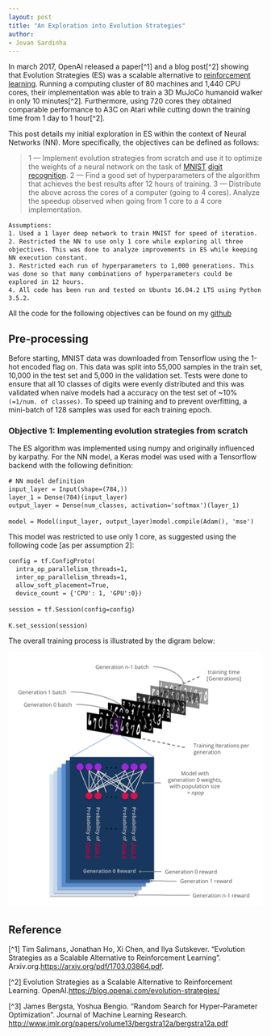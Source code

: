 ```yaml
---
layout: post
title: "An Exploration into Evolution Strategies"
author:
- Jovan Sardinha
---
```


In march 2017, OpenAI released a paper[^1] and a blog post[^2] showing that Evolution Strategies (ES) was a scalable alternative to [reinforcement learning](https://en.wikipedia.org/wiki/Reinforcement_learning). Running a computing cluster of 80 machines and 1,440 CPU cores, their implementation was able to train a 3D MuJoCo humanoid walker in only 10 minutes[^2]. Furthermore, using 720 cores they obtained comparable performance to A3C on Atari while cutting down the training time from 1 day to 1 hour[^2].

This post details my initial exploration in ES within the context of Neural Networks (NN). More specifically, the objectives can be defined as follows:
>1 — Implement evolution strategies from scratch and use it to optimize the weights of a neural network on the task of [MNIST](http://yann.lecun.com/exdb/mnist/) [digit](http://colah.github.io/posts/2014-10-Visualizing-MNIST/) [recognition](https://www.tensorflow.org/get_started/mnist/pros).
>2 — Find a good set of hyperparameters of the algorithm that achieves the best results after 12 hours of training.
>3 — Distribute the above across the cores of a computer (going to 4 cores). Analyze the speedup observed when going from 1 core to a 4 core implementation.

```
Assumptions:
1. Used a 1 layer deep network to train MNIST for speed of iteration.
2. Restricted the NN to use only 1 core while exploring all three objectives. This was done to analyze improvements in ES while keeping NN execution constant.
3. Restricted each run of hyperparameters to 1,000 generations. This was done so that many combinations of hyperparameters could be explored in 12 hours.
4. All code has been run and tested on Ubuntu 16.04.2 LTS using Python 3.5.2.
```

All the code for the following objectives can be found on my [github](https://github.com/JovanSardinha/evolution-strategies-exploration)

## Pre-processing
Before starting, MNIST data was downloaded from Tensorflow using the 1-hot encoded flag on. This data was split into 55,000 samples in the train set, 10,000 in the test set and 5,000 in the validation set. Tests were done to ensure that all 10 classes of digits were evenly distributed and this was validated when naive models had a accuracy on the test set of ~10% `(=1/num. of classes)`.
To speed up training and to prevent overfitting, a mini-batch of 128 samples was used for each training epoch.

### Objective 1: Implementing evolution strategies from scratch
The ES algorithm was implemented using numpy and originally influenced by karpathy. For the NN model, a Keras model was used with a Tensorflow backend with the following definition:

```
# NN model definition
input_layer = Input(shape=(784,))
layer_1 = Dense(784)(input_layer)
output_layer = Dense(num_classes, activation='softmax')(layer_1)

model = Model(input_layer, output_layer)model.compile(Adam(), 'mse')
```

This model was restricted to use only 1 core, as suggested using the following code [as per assumption 2]:

```
config = tf.ConfigProto(
  intra_op_parallelism_threads=1,
  inter_op_parallelism_threads=1,
  allow_soft_placement=True,
  device_count = {'CPU': 1, 'GPU':0})

session = tf.Session(config=config)

K.set_session(session)
```

The overall training process is illustrated by the digram below:

![Figure 1: Overall process of training a MNIST classifier with ES](/assets/MNIST_classification_with_ES.png)


## Reference
[^1] Tim Salimans, Jonathan Ho, Xi Chen, and Ilya Sutskever. “Evolution Strategies as a Scalable Alternative to Reinforcement Learning”. Arxiv.org.https://arxiv.org/pdf/1703.03864.pdf.

[^2] Evolution Strategies as a Scalable Alternative to Reinforcement Learning. OpenAI.https://blog.openai.com/evolution-strategies/

[^3] James Bergsta, Yoshua Bengio. “Random Search for Hyper-Parameter Optimization”. Journal of Machine Learning Research. http://www.jmlr.org/papers/volume13/bergstra12a/bergstra12a.pdf